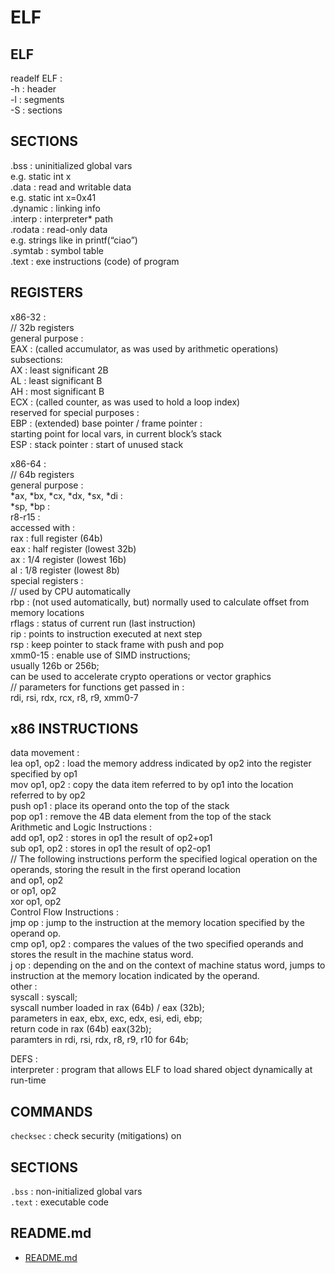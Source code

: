 # ELF  
  
## ELF
readelf ELF :   
	-h	: header  
	-l	: segments  
	-S	: sections  
  
## SECTIONS
.bss : uninitialized global vars  
	e.g. static int x  
.data : read and writable data  
	e.g. static int x=0x41  
.dynamic : linking info  
.interp : interpreter* path  
.rodata : read-only data  
	e.g. strings like in printf(“ciao”)  
.symtab : symbol table  
.text : exe instructions (code) of program  
  
## REGISTERS  
x86-32 :   
// 32b registers  
general purpose :   
EAX : (called accumulator, as was used by arithmetic operations)  
	subsections:  
	AX : least significant 2B  
	AL : least significant B  
	AH : most significant B  
ECX : (called counter, as was used to hold a loop index)  
reserved for special purposes :   
EBP : (extended) base pointer / frame pointer :  
starting point for local vars, in current block’s stack  
ESP : stack pointer : start of unused stack  
  
x86-64 :   
// 64b registers  
general purpose :   
*ax, *bx, *cx, *dx, *sx, *di :  
*sp, *bp :  
r8-r15 :    
accessed with :   
rax : full register (64b)  
eax : half register (lowest 32b)  
ax : 1/4 register (lowest 16b)  
al : 1/8 register (lowest 8b)  
special registers :   
// used by CPU automatically  
rbp : (not used automatically, but) normally used to calculate offset from memory locations  
rflags : status of current run (last instruction)  
rip : points to instruction executed at next step  
rsp : keep pointer to stack frame with push and pop  
xmm0-15 : enable use of SIMD instructions;  
	usually 126b or 256b;  
	can be used to accelerate crypto operations or vector graphics  
// parameters for functions get passed in :   
rdi, rsi, rdx, rcx, r8, r9, xmm0-7  
  
## x86 INSTRUCTIONS  
data movement :   
lea  op1,  op2 :  load  the  memory  address  indicated  by  op2 into the register specified by op1  
mov op1, op2 : copy the data item referred to by op1 into the location referred to by op2  
push op1 : place its operand onto the top of the stack  
pop op1 : remove the 4B data element from the top of the stack  
Arithmetic and Logic Instructions :  
add op1, op2 : stores in op1 the result of op2+op1  
sub op1, op2 : stores in op1 the result of op2-op1  
// The following instructions perform the specified logical operation on the operands, storing the result in the first operand location  
and op1, op2  
or op1, op2  
xor op1, op2  
Control Flow Instructions :   
jmp  op :  jump  to  the  instruction  at  the  memory  location specified by the operand op.  
cmp  op1, op2 :  compares  the  values  of  the  two  specified operands and stores the result in the machine status word.  
j<condition>  op :  depending  on  the <condition>  and  on the context of machine status word, jumps to instruction at the memory location indicated by the operand.  
other :   
syscall : syscall;  
	syscall number loaded in rax (64b) / eax (32b);  
	parameters in eax, ebx, exc, edx, esi, edi, ebp;  
	return code in rax (64b) eax(32b);  
	paramters in rdi, rsi, rdx, r8, r9, r10 for 64b;  
  
DEFS :  
interpreter : program that allows ELF to load shared object dynamically at run-time  

## COMMANDS
`checksec` : check security (mitigations) on  

## SECTIONS
`.bss` : non-initialized global vars  
`.text` : executable code  

## README.md  
*	[README.md](./README.md)  

